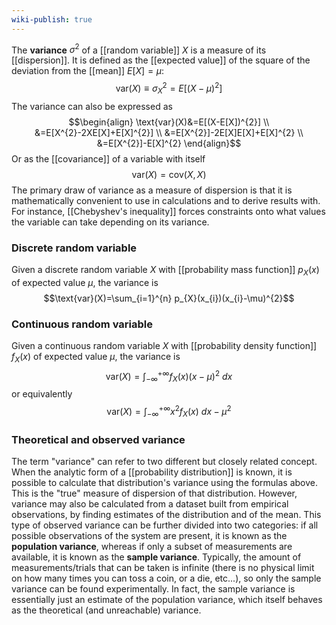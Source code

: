 ```yaml
---
wiki-publish: true
---
```

The **variance** $\sigma ^{2}$ of a [[random variable]] $X$ is a measure of its [[dispersion]]. It is defined as the [[expected value]] of the square of the deviation from the [[mean]] $E[X]=\mu$:
$$\text{var}(X)\equiv\sigma ^{2}_{X}=E[(X-\mu)^{2}]$$
The variance can also be expressed as
$$\begin{align}
\text{var}(X)&=E[(X-E[X])^{2}] \\
&=E[X^{2}-2XE[X]+E[X]^{2}] \\
&=E[X^{2}]-2E[X]E[X]+E[X]^{2} \\
&=E[X^{2}]-E[X]^{2}
\end{align}$$
Or as the [[covariance]] of a variable with itself
$$\text{var}(X)=\text{cov}(X,X)$$
The primary draw of variance as a measure of dispersion is that it is mathematically convenient to use in calculations and to derive results with. For instance, [[Chebyshev's inequality]] forces constraints onto what values the variable can take depending on its variance.
### Discrete random variable
Given a discrete random variable $X$ with [[probability mass function]] $p_{X}(x)$ of expected value $\mu$, the variance is
$$\text{var}(X)=\sum_{i=1}^{n} p_{X}(x_{i})(x_{i}-\mu)^{2}$$
### Continuous random variable
Given a continuous random variable $X$ with [[probability density function]] $f_{X}(x)$ of expected value $\mu$, the variance is
$$\text{var}(X)=\int_{-\infty}^{+\infty}f_{X}(x)(x-\mu)^{2}\ dx$$
or equivalently
$$\text{var}(X)=\int_{-\infty}^{+\infty}x^{2}f_{X}(x)\ dx-\mu ^{2}$$
### Theoretical and observed variance
The term "variance" can refer to two different but closely related concept. When the analytic form of a [[probability distribution]] is known, it is possible to calculate that distribution's variance using the formulas above. This is the "true" measure of dispersion of that distribution. However, variance may also be calculated from a dataset built from empirical observations, by finding estimates of the distribution and of the mean. This type of observed variance can be further divided into two categories: if all possible observations of the system are present, it is known as the **population variance**, whereas if only a subset of measurements are available, it is known as the **sample variance**. Typically, the amount of measurements/trials that can be taken is infinite (there is no physical limit on how many times you can toss a coin, or a die, etc...), so only the sample variance can be found experimentally. In fact, the sample variance is essentially just an estimate of the population variance, which itself behaves as the theoretical (and unreachable) variance.